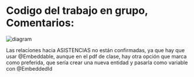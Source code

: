 # Codigo del trabajo en grupo, Comentarios:

![diagram](https://github.com/x1n4px/Trabajo-Grupo-SII/blob/main/PracticaGrupo/ER%20PEVAU.PNG?raw=true)



Las relaciones hacia ASISTENCIAS no están confirmadas, ya que hay que usar @Embeddable, aunque en el pdf de clase, hay otra opción que marca como preferida, que sería crear una nueva entidad y pasarla como variable con @EmbeddedId
